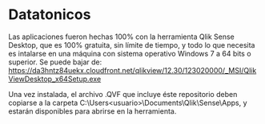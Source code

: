 # Datatonicos

Las aplicaciones fueron hechas 100% con la herramienta Qlik Sense Desktop, que es 100% gratuita, sin límite de tiempo, y todo lo que necesita es intalarse en una máquina con sistema operativo Windows 7 a 64 bits o superior.
Se puede bajar de: https://da3hntz84uekx.cloudfront.net/qlikview/12.30/123020000/_MSI/QlikViewDesktop_x64Setup.exe

Una vez instalada, el archivo .QVF que incluye éste repositorio deben copiarse a la carpeta C:\Users\<usuario>\Documents\Qlik\Sense\Apps, y estarán disponibles para abrirse en la herramienta.
